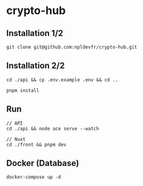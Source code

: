 # crypto-hub

## Installation 1/2
```
git clone git@github.com:npldevfr/crypto-hub.git
```

## Installation 2/2
```
cd ./api && cp .env.example .env && cd ..

pnpm install
```

## Run
```
// API
cd ./api && node ace serve --watch

// Nuxt
cd ./front && pnpm dev
```

## Docker (Database)
```
docker-compose up -d
```


[//]: # (### Docker 2/2)

[//]: # (```)

[//]: # (cd ./api && cp .env.example .env && cd ..)

[//]: # (```)

[//]: # ()
[//]: # (```)

[//]: # (docker-compose build)

[//]: # (```)

[//]: # ()
[//]: # (```)

[//]: # (docker-compose run --rm api pnpm i)

[//]: # (docker-compose run --rm nuxt pnpm i)

[//]: # (```)

[//]: # ()
[//]: # (```)

[//]: # (docker-compose up -d)

[//]: # (```)
